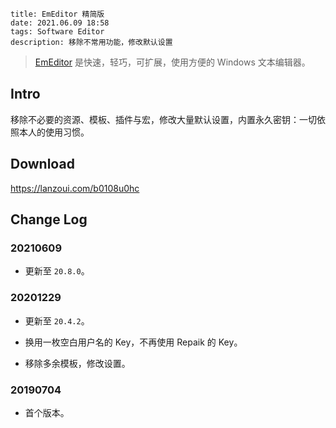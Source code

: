 ```
title: EmEditor 精简版
date: 2021.06.09 18:58
tags: Software Editor
description: 移除不常用功能，修改默认设置
```

> [EmEditor](https://emeditor.com) 是快速，轻巧，可扩展，使用方便的 Windows 文本编辑器。

## Intro

移除不必要的资源、模板、插件与宏，修改大量默认设置，内置永久密钥：一切依照本人的使用习惯。

## Download

<https://lanzoui.com/b0108u0hc>

## Change Log

### 20210609

- 更新至 `20.8.0`。

### 20201229

- 更新至 `20.4.2`。

- 换用一枚空白用户名的 Key，不再使用 Repaik 的 Key。

- 移除多余模板，修改设置。

### 20190704

- 首个版本。

